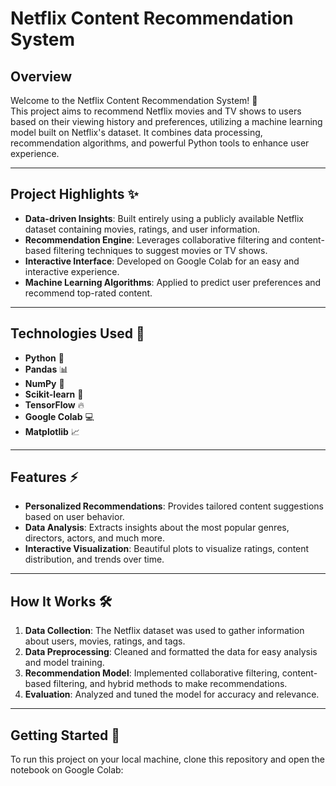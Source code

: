 # Netflix Content Recommendation System

## Overview
Welcome to the Netflix Content Recommendation System! 🚀  
This project aims to recommend Netflix movies and TV shows to users based on their viewing history and preferences, utilizing a machine learning model built on Netflix's dataset. It combines data processing, recommendation algorithms, and powerful Python tools to enhance user experience.

---

## Project Highlights ✨
- **Data-driven Insights**: Built entirely using a publicly available Netflix dataset containing movies, ratings, and user information.
- **Recommendation Engine**: Leverages collaborative filtering and content-based filtering techniques to suggest movies or TV shows.
- **Interactive Interface**: Developed on Google Colab for an easy and interactive experience.
- **Machine Learning Algorithms**: Applied to predict user preferences and recommend top-rated content.
  
---

## Technologies Used 🔧
- **Python** 🐍
- **Pandas** 📊
- **NumPy** 🔢
- **Scikit-learn** 🤖
- **TensorFlow** 🔥
- **Google Colab** 💻
- **Matplotlib** 📈

---

## Features ⚡
- **Personalized Recommendations**: Provides tailored content suggestions based on user behavior.
- **Data Analysis**: Extracts insights about the most popular genres, directors, actors, and much more.
- **Interactive Visualization**: Beautiful plots to visualize ratings, content distribution, and trends over time.

---

## How It Works 🛠️
1. **Data Collection**: The Netflix dataset was used to gather information about users, movies, ratings, and tags.
2. **Data Preprocessing**: Cleaned and formatted the data for easy analysis and model training.
3. **Recommendation Model**: Implemented collaborative filtering, content-based filtering, and hybrid methods to make recommendations.
4. **Evaluation**: Analyzed and tuned the model for accuracy and relevance.

---

## Getting Started 🚀
To run this project on your local machine, clone this repository and open the notebook on Google Colab:


